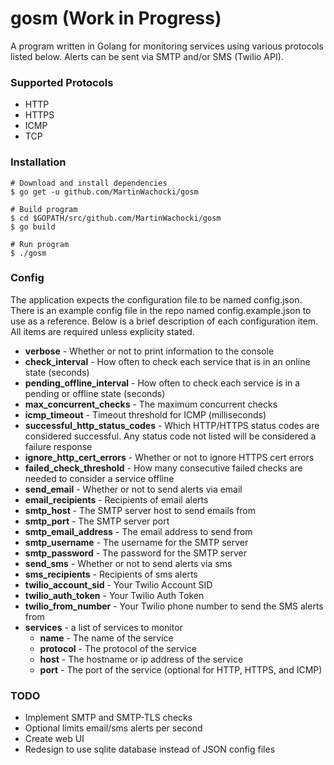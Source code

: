 # gosm (Work in Progress)
A program written in Golang for monitoring services using various protocols listed below. Alerts can be sent via SMTP and/or SMS (Twilio API).

### Supported Protocols
* HTTP
* HTTPS
* ICMP
* TCP

### Installation
~~~
# Download and install dependencies
$ go get -u github.com/MartinWachocki/gosm

# Build program
$ cd $GOPATH/src/github.com/MartinWachocki/gosm
$ go build

# Run program
$ ./gosm
~~~ 

### Config
The application expects the configuration file to be named config.json. There is an example config file in the repo named config.example.json to use as a reference. Below is a brief description of each configuration item. All items are required unless explicity stated.
* **verbose** - Whether or not to print information to the console
* **check_interval** - How often to check each service that is in an online state (seconds)
* **pending_offline_interval** - How often to check each service is in a pending or offline state (seconds)
* **max_concurrent_checks** - The maximum concurrent checks
* **icmp_timeout** - Timeout threshold for ICMP (milliseconds)
* **successful_http_status_codes** - Which HTTP/HTTPS status codes are considered successful. Any status code not listed will be considered a failure response
* **ignore_http_cert_errors** - Whether or not to ignore HTTPS cert errors
* **failed_check_threshold** - How many consecutive failed checks are needed to consider a service offline
* **send_email** - Whether or not to send alerts via email
* **email_recipients** - Recipients of email alerts
* **smtp_host** - The SMTP server host to send emails from
* **smtp_port** - The SMTP server port
* **smtp_email_address** - The email address to send from
* **smtp_username** - The username for the SMTP server
* **smtp_password** - The password for the SMTP server
* **send_sms** - Whether or not to send alerts via sms
* **sms_recipients** - Recipients of sms alerts
* **twilio_account_sid** - Your Twilio Account SID
* **twilio_auth_token** - Your Twilio Auth Token
* **twilio_from_number** - Your Twilio phone number to send the SMS alerts from
* **services** - a list of services to monitor
    * **name** - The name of the service
    * **protocol** - The protocol of the service
    * **host** - The hostname or ip address of the service
    * **port** - The port of the service (optional for HTTP, HTTPS, and ICMP)


### TODO
* Implement SMTP and SMTP-TLS checks
* Optional limits email/sms alerts per second
* Create web UI
* Redesign to use sqlite database instead of JSON config files
